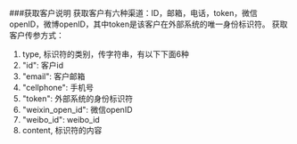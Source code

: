 ###获取客户说明
获取客户有六种渠道：ID，邮箱，电话，token，微信openID，微博openID，其中token是该客户在外部系统的唯一身份标识符。
获取客户传参方式：
1. type, 标识符的类别，传字符串，有以下下面6种
  1. "id": 客户id
  2. "email": 客户邮箱
  3. "cellphone": 手机号
  4. "token": 外部系统的身份标识符
  5. "weixin_open_id": 微信openID
  6. "weibo_id": weibo_id
2. content, 标识符的内容
